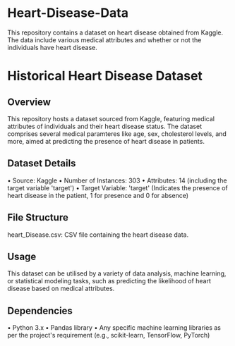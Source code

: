 # Heart-Disease-Data
This repository contains a dataset on heart disease obtained from Kaggle. The data include various medical attributes and whether or not the individuals have heart disease.
# Historical Heart Disease Dataset
## Overview
This repository hosts a dataset sourced from Kaggle, featuring medical attributes of individuals and their heart disease status. The dataset comprises several medical paramteres like age, sex, cholesterol levels, and more, aimed at predicting the presence of heart disease in patients.
## Dataset Details
•	Source: Kaggle
•	Number of Instances: 303
•	Attributes: 14 (including the target variable 'target')
•	Target Variable: 'target' (Indicates the presence of heart disease in the patient, 1 for presence and 0 for absence)
## File Structure
heart_Disease.csv: CSV file containing the heart disease data.
## Usage
This dataset can be utilised by a variety of data analysis, machine learning, or statistical modeling tasks, such as predicting the likelihood of heart disease based on medical attributes.
## Dependencies
•	Python 3.x
•	Pandas library
•	Any specific machine learning libraries as per the project's requirement (e.g., scikit-learn, TensorFlow, PyTorch)



